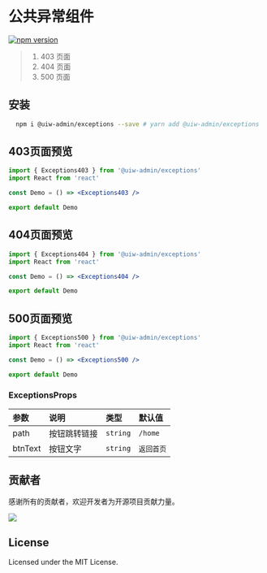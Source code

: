 # 公共异常组件

[![npm version](https://img.shields.io/npm/v/@uiw-admin/exceptions.svg?label=@uiw-admin/exceptions)](https://www.npmjs.com/package/@uiw-admin/exceptions)

> 1. 403 页面
> 2. 404 页面
> 3. 500 页面

## 安装

```bash
  npm i @uiw-admin/exceptions --save # yarn add @uiw-admin/exceptions
```

## 403页面预览

```jsx mdx:preview
import { Exceptions403 } from '@uiw-admin/exceptions'
import React from 'react'

const Demo = () => <Exceptions403 />

export default Demo
```

## 404页面预览

```jsx mdx:preview
import { Exceptions404 } from '@uiw-admin/exceptions'
import React from 'react'

const Demo = () => <Exceptions404 />

export default Demo
```

## 500页面预览

```jsx mdx:preview
import { Exceptions500 } from '@uiw-admin/exceptions'
import React from 'react'

const Demo = () => <Exceptions500 />

export default Demo
```

### ExceptionsProps

| 参数 | 说明 | 类型 | 默认值 |
| :------ | :------ | :------ | :------ |
| path | 按钮跳转链接 | `string` | `/home` |
| btnText | 按钮文字 | `string` | `返回首页` |

## 贡献者

感谢所有的贡献者，欢迎开发者为开源项目贡献力量。

<a href="https://github.com/uiwjs/uiw-admin/graphs/contributors">
  <img src="https://uiwjs.github.io/uiw-admin/CONTRIBUTORS.svg" />
</a>

## License

Licensed under the MIT License.